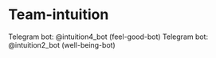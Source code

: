 # Team-intuition


Telegram bot: @intuition4_bot (feel-good-bot)
Telegram bot: @intuition2_bot (well-being-bot)
